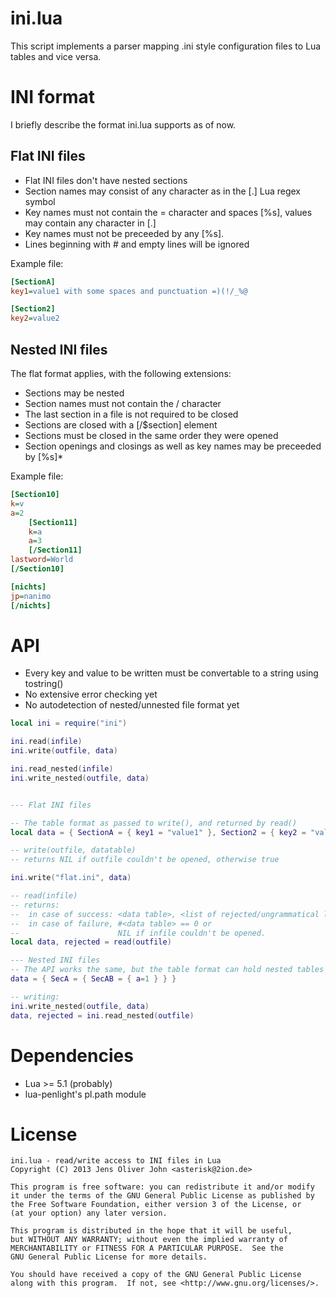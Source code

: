 # ini.lua

This script implements a parser mapping .ini style configuration files to Lua
tables and vice versa.

# INI format

I briefly describe the format ini.lua supports as of now.

## Flat INI files

* Flat INI files don't have nested sections
* Section names may consist of any character as in the [.]
  Lua regex symbol
* Key names must not contain the = character and spaces [%s], values may contain any
  character in [.]
* Key names must not be preceeded by any [%s].
* Lines beginning with # and empty lines will be ignored

Example file:

```ini
[SectionA]
key1=value1 with some spaces and punctuation =)(!/_%@

[Section2]
key2=value2
```

## Nested INI files

The flat format applies, with the following extensions:

* Sections may be nested
* Section names must not contain the / character
* The last section in a file is not required to be closed
* Sections are closed with a [/$section] element
* Sections must be closed in the same order they were opened
* Section openings and closings as well as key names may be preceeded by
  [%s]*

Example file:

```ini
[Section10]
k=v
a=2
    [Section11]
    k=a
    a=3
    [/Section11]
lastword=World
[/Section10]

[nichts]
jp=nanimo
[/nichts]
```

# API

* Every key and value to be written must be convertable to a string
  using tostring()
* No extensive error checking yet
* No autodetection of nested/unnested file format yet

```lua
local ini = require("ini")

ini.read(infile)
ini.write(outfile, data)

ini.read_nested(infile)
ini.write_nested(outfile, data)
```

```lua

--- Flat INI files

-- The table format as passed to write(), and returned by read()
local data = { SectionA = { key1 = "value1" }, Section2 = { key2 = "value2" } }

-- write(outfile, datatable)
-- returns NIL if outfile couldn't be opened, otherwise true

ini.write("flat.ini", data)

-- read(infile)
-- returns:
--  in case of success: <data table>, <list of rejected/ungrammatical lines' line numbers>
--  in case of failure, #<data table> == 0 or
--                      NIL if infile couldn't be opened.
local data, rejected = read(outfile)

--- Nested INI files
-- The API works the same, but the table format can hold nested tables
data = { SecA = { SecAB = { a=1 } } }

-- writing:
ini.write_nested(outfile, data)
data, rejected = ini.read_nested(outfile)
```

# Dependencies

* Lua >= 5.1 (probably)
* lua-penlight's pl.path module

# License

```
ini.lua - read/write access to INI files in Lua
Copyright (C) 2013 Jens Oliver John <asterisk@2ion.de>

This program is free software: you can redistribute it and/or modify
it under the terms of the GNU General Public License as published by
the Free Software Foundation, either version 3 of the License, or
(at your option) any later version.

This program is distributed in the hope that it will be useful,
but WITHOUT ANY WARRANTY; without even the implied warranty of
MERCHANTABILITY or FITNESS FOR A PARTICULAR PURPOSE.  See the
GNU General Public License for more details.

You should have received a copy of the GNU General Public License
along with this program.  If not, see <http://www.gnu.org/licenses/>.
```

